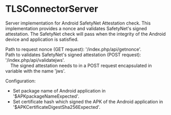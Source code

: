 # TLSConnectorServer
Server implementation for Android SafetyNet Attestation check. This implementation provides a nonce and validates SafetyNet's signed attestation. The SafetyNet check will pass when the integrity of the Android device and application is satisfied.

Path to request nonce (GET request): '/index.php/api/getnonce'. <br/>
Path to validates SafetyNet's signed attestation (POST request): '/index.php/api/validatejws'. <br/>
    The signed attestation needs to in a POST request encapsulated in variable with the name 'jws'.

Configuration:
- Set package name of Android application in '$APKpackageNameExpected'.
- Set certificate hash which signed the APK of the Android application in '$APKCertificateDigestSha256Expected'.
